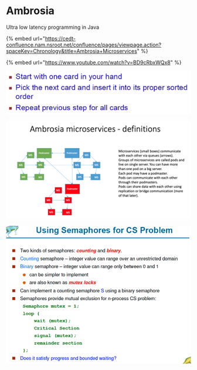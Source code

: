 # Ambrosia

Ultra low latency programming in Java 

{% embed url="https://cedt-confluence.nam.nsroot.net/confluence/pages/viewpage.action?spaceKey=Chronology&title=Ambrosia+Microservices" %}

{% embed url="https://www.youtube.com/watch?v=BD9cRbxWQx8" %}





![](../.gitbook/assets/image%20%2899%29.png)

![](../.gitbook/assets/image%20%28163%29.png)

![](../.gitbook/assets/image%20%28149%29.png)



